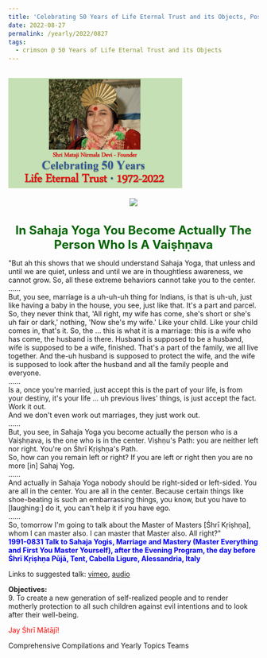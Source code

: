 ```yaml
---
title: 'Celebrating 50 Years of Life Eternal Trust and its Objects, Post 25'
date: 2022-08-27
permalink: /yearly/2022/0827
tags:
  - crimson @ 50 Years of Life Eternal Trust and its Objects
---
```


<br>
<div style="text-align: left"><img src="/images/Celebrating50YearsLET.png" width="350" /></div><br>

<div style="text-align: center"><img src="/images/image1007_Balwant_Kumbhojkar_Collection.jpg" /></div>

<br>
<p style="color:DarkGreen; text-align:center">
<font size="+2"><b>In Sahaja Yoga You Become Actually The Person Who Is A Vaiṣhṇava</b><br></font>
</p>

<p>
"But ah this shows that we should understand Sahaja Yoga, that unless and until we are quiet, unless and until we are in thoughtless awareness, we cannot grow. So, all these extreme behaviors cannot take you to the center.<br>
......<br>
But, you see, marriage is a uh-uh-uh thing for Indians, is that is uh-uh, just like having a baby in the house, you see, just like that. It's a part and parcel. So, they never think that, 'All right, my wife has come, she's short or she's uh fair or dark,' nothing, 'Now she's my wife.' Like your child. Like your child comes in, that's it. So, the ... this is what it is a marriage: this is a wife who has come, the husband is there. Husband is supposed to be a husband, wife is supposed to be a wife, finished. That's a part of the family, we all live together. And the-uh husband is supposed to protect the wife, and the wife is supposed to look after the husband and all the family people and everyone.<br>
......<br>
Is a, once you're married, just accept this is the part of your life, is from your destiny, it's your life ... uh previous lives' things, is just accept the fact. Work it out.<br>
And we don't even work out marriages, they just work out.<br>
......<br>
But, you see, in Sahaja Yoga you become actually the person who is a Vaiṣhṇava, is the one who is in the center. Viṣhṇu's Path: you are neither left nor right. You're on Śhrī Kṛiṣhṇa's Path.<br>
So, how can you remain left or right? If you are left or right then you are no more [in] Sahaj Yog.<br>
......<br>
And actually in Sahaja Yoga nobody should be right-sided or left-sided. You are all in the center. You are all in the center. Because certain things like shoe-beating is such an embarrassing things, you know, but you have to [laughing:] do it, you can't help it if you have ego.<br>
......<br>
So, tomorrow I'm going to talk about the Master of Masters [Śhrī Kṛiṣhṇa], whom I can master also. I can master that Master also. All right?"<br>
<font color="blue"><b>1991-0831 Talk to Sahaja Yogis, Marriage and Mastery (Master Everything and First You Master Yourself), after the Evening Program, the day before Śhrī Kṛiṣhṇa Pūjā, Tent, Cabella Ligure, Alessandria, Italy</b></font><br>
</p>

Links to suggested talk: <a href="https://vimeo.com/228445564"> vimeo</a>, <a href="https://soundcloud.com/nirmala-vidya-portal/1991-0831-talk-eve-of-shri"> audio</a><br>

<p>
<b>Objectives:</b><br>
9. To create a new generation of self-realized people and to render motherly protection to all such children against evil intentions and to look after their well-being.
</p>

<p style="color:red;">Jay Śhrī Mātājī!<br></p>

<p>Comprehensive Compilations and Yearly Topics Teams</p>